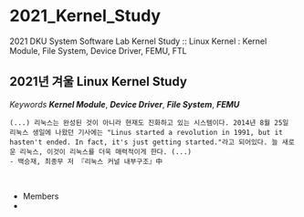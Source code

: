 # 2021_Kernel_Study
2021 DKU System Software Lab Kernel Study :: Linux Kernel : Kernel Module, File System, Device Driver, FEMU, FTL
<br>

## 2021년 겨울 Linux Kernel Study
*Keywords* __*Kernel Module*__, __*Device Driver*__, __*File System*__, __*FEMU*__


```
(...) 리눅스는 완성된 것이 아니라 현재도 진화하고 있는 시스템이다. 2014년 8월 25일 리눅스 생일에 나왔던 기사에는 "Linus started a revolution in 1991, but it hasten't ended. In fact, it's just getting started."라고 되어있다. 늘 새로운 리눅스, 이것이 리눅스를 더욱 매력적이게 한다. (...)
- 백승재, 최종무 저 『리눅스 커널 내부구조』中  
```

<br>

* Members 
* 